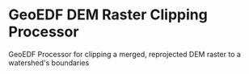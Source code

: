 # GeoEDF DEM Raster Clipping Processor
GeoEDF Processor for clipping a merged, reprojected DEM raster to a watershed's boundaries
